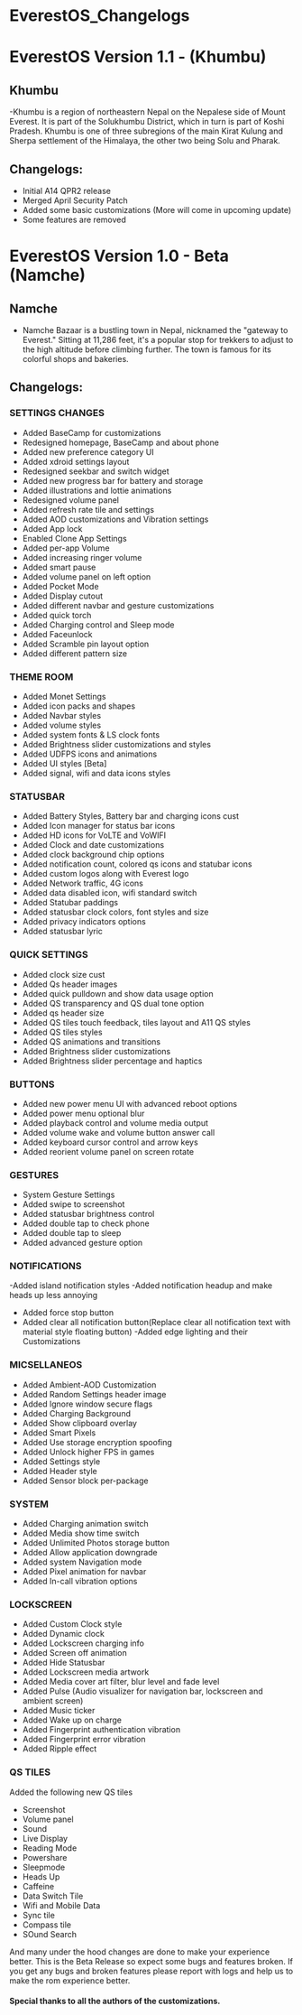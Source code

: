 # EverestOS_Changelogs

# EverestOS Version 1.1 - (Khumbu)

## Khumbu

-Khumbu is a region of northeastern Nepal on the Nepalese side of Mount Everest. It is part of the Solukhumbu District, which in turn is part of Koshi Pradesh. Khumbu is one of three subregions of the main Kirat Kulung and Sherpa settlement of the Himalaya, the other two being Solu and Pharak.

## Changelogs:

- Initial A14 QPR2 release
- Merged April Security Patch
- Added some basic customizations (More will come in upcoming update)
- Some features are removed 

# EverestOS Version 1.0 - Beta (Namche)

## Namche
- Namche Bazaar is a bustling town in Nepal, nicknamed the "gateway to Everest." Sitting at 11,286 feet, it's a popular stop for trekkers to adjust to the high altitude before climbing further. The town is famous for its colorful shops and bakeries.

## Changelogs:

### SETTINGS CHANGES

- Added BaseCamp for customizations
- Redesigned homepage, BaseCamp and about phone
- Added new preference category UI
- Added xdroid settings layout
- Redesigned seekbar and switch widget
- Added new progress bar for battery and storage
- Added illustrations and lottie animations
- Redesigned volume panel
- Added refresh rate tile and settings
- Added AOD customizations and Vibration settings
- Added App lock
- Enabled Clone App Settings
- Added per-app Volume
- Added increasing ringer volume
- Added smart pause
- Added volume panel on left option
- Added Pocket Mode
- Added Display cutout
- Added different navbar and gesture customizations
- Added quick torch
- Added Charging control and Sleep mode
- Added Faceunlock
- Added Scramble pin layout option
- Added different pattern size

### THEME ROOM

- Added Monet Settings
- Added icon packs and shapes
- Added Navbar styles
- Added volume styles
- Added system fonts &  LS clock fonts
- Added Brightness slider customizations and styles
- Added UDFPS icons and animations
- Added UI styles [Beta]
- Added signal, wifi and data icons styles

### STATUSBAR 

- Added Battery Styles, Battery bar and charging icons cust
- Added Icon manager for status bar icons
- Added HD icons for VoLTE and VoWIFI
- Added Clock and date customizations
- Added clock background chip options
- Added notification count, colored qs icons and statubar icons
- Added custom logos along with Everest logo
- Added Network traffic, 4G icons
- Added data disabled icon, wifi standard switch
- Added Statubar paddings
- Added statusbar clock colors, font styles and size
- Added privacy indicators options
- Added statusbar lyric

### QUICK SETTINGS

- Added clock size cust
- Added Qs header images
- Added quick pulldown and show data usage option
- Added QS transparency and QS dual tone option
- Added qs header size
- Added QS tiles touch feedback, tiles layout and A11 QS styles
- Added QS tiles styles
- Added QS animations and transitions
- Added Brightness slider customizations
- Added Brightness slider percentage and haptics


### BUTTONS

- Added new power menu UI with advanced reboot options
- Added power menu optional blur
- Added playback control and volume media output
- Added volume wake and volume button answer call
-  Added keyboard cursor control and arrow keys
- Added reorient volume panel on screen rotate

### GESTURES

- System Gesture Settings
- Added swipe to screenshot
- Added statusbar brightness control
- Added double tap to check phone
- Added double tap to sleep
- Added advanced gesture option

### NOTIFICATIONS

-Added island notification styles
-Added notification headup and make heads up less annoying
- Added force stop button
- Added clear all notification button(Replace clear all notification text with material style floating button)
-Added edge lighting and their Customizations

### MICSELLANEOS

- Added Ambient-AOD Customization
- Added Random Settings header
image
- Added lgnore window secure flags
- Added Charging Background
- Added Show clipboard overlay
- Added Smart Pixels
- Added Use storage encryption
spoofing
- Added Unlock higher FPS in games
- Added Settings style
- Added Header style 
- Added Sensor block per-package

### SYSTEM 

- Added Charging animation switch
- Added Media show time switch
- Added Unlimited Photos storage button
- Added Allow application downgrade
- Added system Navigation mode
- Added Pixel animation for navbar
- Added In-call vibration options

### LOCKSCREEN

- Added Custom Clock style
- Added Dynamic clock
- Added Lockscreen charging info
- Added Screen off animation
- Added Hide Statusbar
- Added Lockscreen media artwork
- Added Media cover art filter, blur level and fade level
- Added Pulse
(Audio visualizer for navigation bar, lockscreen and ambient screen)
- Added Music ticker
- Added Wake up on charge
- Added Fingerprint authentication
vibration
- Added Fingerprint error vibration
- Added Ripple effect

### QS TILES

Added the following new QS tiles
- Screenshot
- Volume panel
- Sound
- Live Display
- Reading Mode
- Powershare
- Sleepmode
- Heads Up
- Caffeine
- Data Switch Tile
- Wifi and Mobile Data
- Sync tile
- Compass tile
- SOund Search

And many under the hood changes are done to make your experience better. This is the Beta Release so expect some bugs and features broken. If you get any bugs and broken features please report with  logs and help us to make the rom experience better.

#### Special thanks to all the authors of the customizations.

